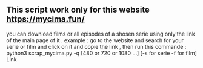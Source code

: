 ## This script work only for this website https://mycima.fun/
you can download films or all episodes of a shosen serie using only the link of the main page of it .
example : go to the website and search for your serie or film and click on it and copie the link , then run this commande :
python3 scrap_mycima.py -q [480 or 720 or 1080 ...] [-s for serie -f for film] Link
